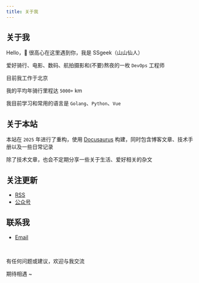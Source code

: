```yaml
---
title: 关于我
---
```


## 关于我

Hello，😬 很高心在这里遇到你，我是 SSgeek（山山仙人）

爱好骑行、电影、数码、航拍摄影和(不要)熬夜的一枚 `DevOps` 工程师

目前我工作于北京

我的平均年骑行里程达 `5000+` km

我目前学习和常用的语言是 `Golang`、`Python`、`Vue`

## 关于本站

本站在 `2025` 年进行了重构，使用 [Docusaurus](https://docusaurus.io/) 构建，同时包含博客文章、技术手册以及一些日常记录

除了技术文章，也会不定期分享一些关于生活、爱好相关的杂文

## 关注更新

- [RSS](/rss.xml)
- [公众号](/gong-zhong-hao)

## 联系我

- [Email](mailto:ssgeek@hotmail.com)

<br/>

有任何问题或建议，欢迎与我交流

期待相遇 ~
